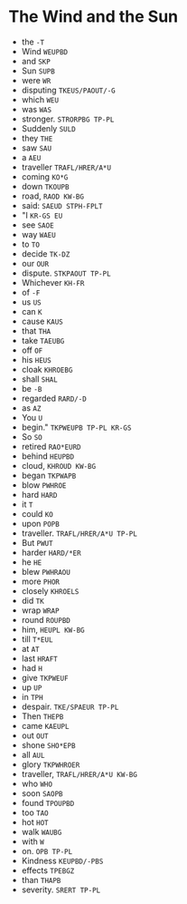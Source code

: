 # The Wind and the Sun

* the `-T`
* Wind `WEUPBD`
* and `SKP`
* Sun `SUPB`
* were `WR`
* disputing `TKEUS/PAOUT/-G`
* which `WEU`
* was `WAS`
* stronger. `STRORPBG TP-PL`
* Suddenly `SULD`
* they `THE`
* saw `SAU`
* a `AEU`
* traveller `TRAFL/HRER/A*U`
* coming `KO*G`
* down `TKOUPB`
* road, `RAOD KW-BG`
* said: `SAEUD STPH-FPLT`
* "I `KR-GS EU`
* see `SAOE`
* way `WAEU`
* to `TO`
* decide `TK-DZ`
* our `OUR`
* dispute. `STKPAOUT TP-PL`
* Whichever `KH-FR`
* of `-F`
* us `US`
* can `K`
* cause `KAUS`
* that `THA`
* take `TAEUBG`
* off `OF`
* his `HEUS`
* cloak `KHROEBG`
* shall `SHAL`
* be `-B`
* regarded `RARD/-D`
* as `AZ`
* You `U`
* begin." `TKPWEUPB TP-PL KR-GS`
* So `SO`
* retired `RAO*EURD`
* behind `HEUPBD`
* cloud, `KHROUD KW-BG`
* began `TKPWAPB`
* blow `PWHROE`
* hard `HARD`
* it `T`
* could `KO`
* upon `POPB`
* traveller. `TRAFL/HRER/A*U TP-PL`
* But `PWUT`
* harder `HARD/*ER`
* he `HE`
* blew `PWHRAOU`
* more `PHOR`
* closely `KHROELS`
* did `TK`
* wrap `WRAP`
* round `ROUPBD`
* him, `HEUPL KW-BG`
* till `T*EUL`
* at `AT`
* last `HRAFT`
* had `H`
* give `TKPWEUF`
* up `UP`
* in `TPH`
* despair. `TKE/SPAEUR TP-PL`
* Then `THEPB`
* came `KAEUPL`
* out `OUT`
* shone `SHO*EPB`
* all `AUL`
* glory `TKPWHROER`
* traveller, `TRAFL/HRER/A*U KW-BG`
* who `WHO`
* soon `SAOPB`
* found `TPOUPBD`
* too `TAO`
* hot `HOT`
* walk `WAUBG`
* with `W`
* on. `OPB TP-PL`
* Kindness `KEUPBD/-PBS`
* effects `TPEBGZ`
* than `THAPB`
* severity. `SRERT TP-PL`

